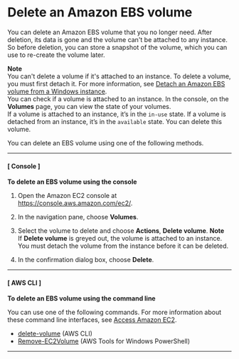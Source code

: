 # Delete an Amazon EBS volume<a name="ebs-deleting-volume"></a>

You can delete an Amazon EBS volume that you no longer need\. After deletion, its data is gone and the volume can't be attached to any instance\. So before deletion, you can store a snapshot of the volume, which you can use to re\-create the volume later\. 

**Note**  
You can't delete a volume if it's attached to an instance\. To delete a volume, you must first detach it\. For more information, see [Detach an Amazon EBS volume from a Windows instance](ebs-detaching-volume.md)\.  
You can check if a volume is attached to an instance\. In the console, on the **Volumes** page, you can view the state of your volumes\.  
If a volume is attached to an instance, it’s in the `in-use` state\.
If a volume is detached from an instance, it’s in the `available` state\. You can delete this volume\.

You can delete an EBS volume using one of the following methods\.

------
#### [ Console ]

**To delete an EBS volume using the console**

1. Open the Amazon EC2 console at [https://console\.aws\.amazon\.com/ec2/](https://console.aws.amazon.com/ec2/)\.

1. In the navigation pane, choose **Volumes**\. 

1. Select the volume to delete and choose **Actions**, **Delete volume**\.
**Note**  
If **Delete volume** is greyed out, the volume is attached to an instance\. You must detach the volume from the instance before it can be deleted\.

1. In the confirmation dialog box, choose **Delete**\.

------
#### [ AWS CLI ]

**To delete an EBS volume using the command line**

You can use one of the following commands\. For more information about these command line interfaces, see [Access Amazon EC2](concepts.md#access-ec2)\.
+ [delete\-volume](https://docs.aws.amazon.com/cli/latest/reference/ec2/delete-volume.html) \(AWS CLI\)
+ [Remove\-EC2Volume](https://docs.aws.amazon.com/powershell/latest/reference/items/Remove-EC2Volume.html) \(AWS Tools for Windows PowerShell\)

------